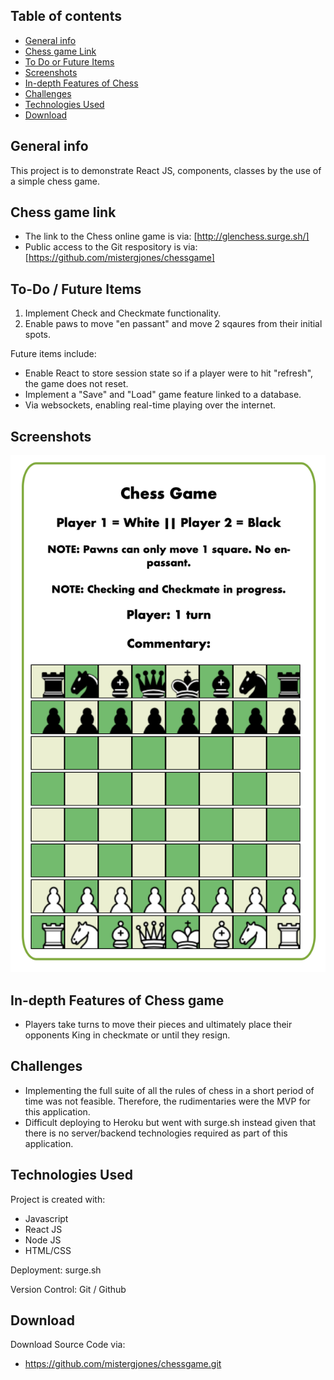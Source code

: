 ## Table of contents

-   [General info](#general-info)
-   [Chess game Link](#Chess-game-link)
-   [To Do or Future Items](#to-do)
-   [Screenshots](#screenshots)
-   [In-depth Features of Chess](#in-depth-features-of-BeerBuddy)
-   [Challenges](#challenges)
-   [Technologies Used](#technologies-used)
-   [Download](#download)

## General info

This project is to demonstrate React JS, components, classes by the use of a simple chess game.

## Chess game link

-   The link to the Chess online game is via:
    [http://glenchess.surge.sh/]
-   Public access to the Git respository is via:
    [https://github.com/mistergjones/chessgame]

## To-Do / Future Items

1. Implement Check and Checkmate functionality.
2. Enable paws to move "en passant" and move 2 sqaures from their initial spots.

Future items include:

-   Enable React to store session state so if a player were to hit "refresh", the game does not reset.
-   Implement a "Save" and "Load" game feature linked to a database.
-   Via websockets, enabling real-time playing over the internet.

## Screenshots

![Example screenshot](screenshot.png)

## In-depth Features of Chess game

-   Players take turns to move their pieces and ultimately place their opponents King in checkmate or until they resign.

## Challenges

-   Implementing the full suite of all the rules of chess in a short period of time was not feasible. Therefore, the rudimentaries were the MVP for this application.
-   Difficult deploying to Heroku but went with surge.sh instead given that there is no server/backend technologies required as part of this application.

## Technologies Used

Project is created with:

-   Javascript
-   React JS
-   Node JS
-   HTML/CSS

Deployment: surge.sh

Version Control: Git / Github

## Download

Download Source Code via:

-   https://github.com/mistergjones/chessgame.git
